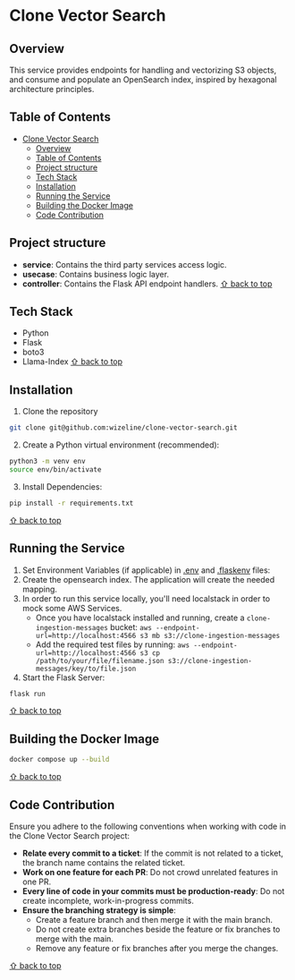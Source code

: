 # Clone Vector Search

## Overview

This service provides endpoints for handling and vectorizing S3 objects, and consume and populate an OpenSearch index, inspired by hexagonal architecture principles.

## Table of Contents

- [Clone Vector Search](#clone-vector-search)
  - [Overview](#overview)
  - [Table of Contents](#table-of-contents)
  - [Project structure](#project-structure)
  - [Tech Stack](#tech-stack)
  - [Installation](#installation)
  - [Running the Service](#running-the-service)
  - [Building the Docker Image](#building-the-docker-image)
  - [Code Contribution](#code-contribution)

## Project structure

- **service**: Contains the third party services access logic.
- **usecase**: Contains business logic layer.
- **controller**: Contains the Flask API endpoint handlers.
[⇧ back to top](#table-of-contents)

## Tech Stack

- Python
- Flask
- boto3
- Llama-Index
[⇧ back to top](#table-of-contents)

## Installation

1. Clone the repository

```Bash
git clone git@github.com:wizeline/clone-vector-search.git
```

2. Create a Python virtual environment (recommended):

```Bash
python3 -m venv env 
source env/bin/activate 
```

3. Install Dependencies:

```Bash
pip install -r requirements.txt
```

[⇧ back to top](#table-of-contents)

## Running the Service

1. Set Environment Variables (if applicable) in [.env](.env) and [.flaskenv](.flaskenv) files:
2. Create the opensearch index. The application will create the needed mapping.
3. In order to run this service locally, you'll need localstack in order to mock some AWS Services.
   - Once you have localstack installed and running, create a `clone-ingestion-messages` bucket:
   `aws --endpoint-url=http://localhost:4566 s3 mb s3://clone-ingestion-messages`
   - Add the required test files by running:
   `aws --endpoint-url=http://localhost:4566 s3 cp /path/to/your/file/filename.json s3://clone-ingestion-messages/key/to/file.json`
4. Start the Flask Server:

```Bash
flask run
```

[⇧ back to top](#table-of-contents)

## Building the Docker Image

```Bash
docker compose up --build
```

[⇧ back to top](#table-of-contents)

## Code Contribution

Ensure you adhere to the following conventions when working with code in the Clone Vector Search project:

- **Relate every commit to a ticket**: If the commit is not related to a ticket, the branch name contains the related ticket.
- **Work on one feature for each PR**: Do not crowd unrelated features in one PR.
- **Every line of code in your commits must be production-ready**: Do not create incomplete, work-in-progress commits.
- **Ensure the branching strategy is simple**:
  - Create a feature branch and then merge it with the main branch.
  - Do not create extra branches beside the feature or fix branches to merge with the main.
  - Remove any feature or fix branches after you merge the changes.

[⇧ back to top](#table-of-contents)

